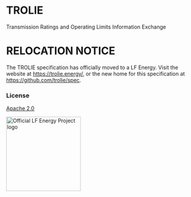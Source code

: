 # TROLIE

Transmission Ratings and Operating Limits Information Exchange

# RELOCATION NOTICE
The TROLIE specification has officially moved to a LF Energy.  Visit the website at https://trolie.energy/, or 
the new home for this specification at https://github.com/trolie/spec.  



### License

[Apache 2.0](https://github.com/ge-grid-software/TROLIE/blob/main/LICENSE)

<picture>
  <source media="(prefers-color-scheme: dark)" srcset="https://artwork.lfenergy.org/other/lf-energy-project/horizontal/white/lf-energy-project-horizontal-white.png">
  <source media="(prefers-color-scheme: light)" srcset="https://artwork.lfenergy.org/other/lf-energy-project/horizontal/color/lf-energy-project-horizontal-color.png">
  <img alt="Official LF Energy Project logo" src="https://artwork.lfenergy.org/other/lf-energy-project/horizontal/color/lf-energy-project-horizontal-color.png" width="200">
</picture>
